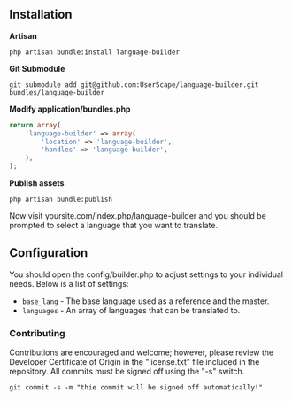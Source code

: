 ## Installation

**Artisan**

	php artisan bundle:install language-builder

**Git Submodule**

	git submodule add git@github.com:UserScape/language-builder.git bundles/language-builder

**Modify application/bundles.php**

```php
return array(
	'language-builder' => array(
		'location' => 'language-builder',
		'handles' => 'language-builder',
	),
);
```
**Publish assets**

	php artisan bundle:publish

Now visit yoursite.com/index.php/language-builder and you should be prompted to select a language that you want to translate.

## Configuration

You should open the config/builder.php to adjust settings to your individual needs. Below is a list of settings:

* `base_lang` - The base language used as a reference and the master.
* `languages` - An array of languages that can be translated to.

### Contributing

Contributions are encouraged and welcome; however, please review the Developer Certificate of Origin in the "license.txt" file included in the repository. All commits must be signed off using the "-s" switch.

	git commit -s -m "thie commit will be signed off automatically!"